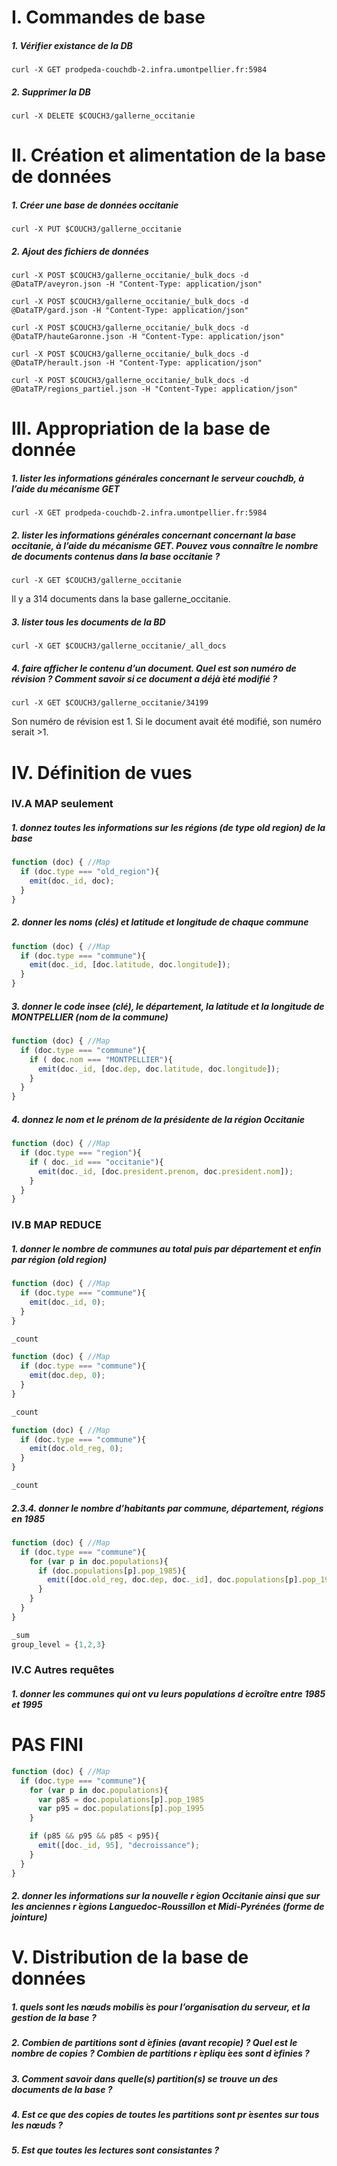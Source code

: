 # I. Commandes de base

##### 1. Vérifier existance de la DB
`curl -X GET prodpeda-couchdb-2.infra.umontpellier.fr:5984`

##### 2. Supprimer la DB
`curl -X DELETE $COUCH3/gallerne_occitanie`

# II. Création et alimentation de la base de données

##### 1. Créer une base de données occitanie
`curl -X PUT $COUCH3/gallerne_occitanie`

##### 2. Ajout des fichiers de données
`curl -X POST $COUCH3/gallerne_occitanie/_bulk_docs -d @DataTP/aveyron.json -H "Content-Type: application/json"`

`curl -X POST $COUCH3/gallerne_occitanie/_bulk_docs -d @DataTP/gard.json -H "Content-Type: application/json"`

`curl -X POST $COUCH3/gallerne_occitanie/_bulk_docs -d @DataTP/hauteGaronne.json -H "Content-Type: application/json"`

`curl -X POST $COUCH3/gallerne_occitanie/_bulk_docs -d @DataTP/herault.json -H "Content-Type: application/json"`

`curl -X POST $COUCH3/gallerne_occitanie/_bulk_docs -d @DataTP/regions_partiel.json -H "Content-Type: application/json"`

# III. Appropriation de la base de donnée

##### 1. lister les informations générales concernant le serveur couchdb, à l’aide du mécanisme GET

`curl -X GET prodpeda-couchdb-2.infra.umontpellier.fr:5984`
    
##### 2. lister les informations générales concernant concernant la base occitanie, à l’aide du mécanisme GET. Pouvez vous connaître le nombre de documents contenus dans la base occitanie ?

`curl -X GET $COUCH3/gallerne_occitanie`

Il y a 314 documents dans la base gallerne_occitanie.
    
##### 3. lister tous les documents de la BD
`curl -X GET $COUCH3/gallerne_occitanie/_all_docs`
    
##### 4. faire afficher le contenu d’un document. Quel est son numéro de révision ? Comment savoir si ce document a déjà  ́eté modifié ?
`curl -X GET $COUCH3/gallerne_occitanie/34199`

Son numéro de révision est 1.
Si le document avait été modifié, son numéro serait >1.

# IV. Définition de vues

### IV.A MAP seulement

##### 1. donnez toutes les informations sur les régions (de type old region) de la base
```js
function (doc) { //Map
  if (doc.type === "old_region"){
    emit(doc._id, doc);
  }
}
```

##### 2. donner les noms (clés) et latitude et longitude de chaque commune
```js
function (doc) { //Map
  if (doc.type === "commune"){
    emit(doc._id, [doc.latitude, doc.longitude]);
  }
}
```

##### 3. donner le code insee (clé), le département, la latitude et la longitude de MONTPELLIER (nom de la commune)
```js
function (doc) { //Map
  if (doc.type === "commune"){
    if ( doc.nom === "MONTPELLIER"){
      emit(doc._id, [doc.dep, doc.latitude, doc.longitude]);
    }
  }
}
```

##### 4. donnez le nom et le prénom de la présidente de la région Occitanie
```js
function (doc) { //Map
  if (doc.type === "region"){
    if ( doc._id === "occitanie"){
      emit(doc._id, [doc.president.prenom, doc.president.nom]);
    }
  }
}
```

### IV.B MAP REDUCE

##### 1. donner le nombre de communes au total puis par département et enfin par région (old region)
```js
function (doc) { //Map
  if (doc.type === "commune"){
    emit(doc._id, 0);
  }
}

_count
```

```js
function (doc) { //Map
  if (doc.type === "commune"){
    emit(doc.dep, 0);
  }
}

_count
```

```js
function (doc) { //Map
  if (doc.type === "commune"){
    emit(doc.old_reg, 0);
  }
}

_count
```


##### 2.3.4. donner le nombre d’habitants par commune, département, régions en 1985
```js
function (doc) { //Map
  if (doc.type === "commune"){ 
    for (var p in doc.populations){
      if (doc.populations[p].pop_1985){
        emit([doc.old_reg, doc.dep, doc._id], doc.populations[p].pop_1985);
      }
    }
  }
}

_sum
group_level = {1,2,3}
```

### IV.C Autres requêtes

##### 1. donner les communes qui ont vu leurs populations d ́ecroître entre 1985 et 1995

# PAS FINI
```js
function (doc) { //Map
  if (doc.type === "commune"){
    for (var p in doc.populations){
      var p85 = doc.populations[p].pop_1985
      var p95 = doc.populations[p].pop_1995
    }

    if (p85 && p95 && p85 < p95){
      emit([doc._id, 95], "decroissance");
    }
  }
}
```

##### 2. donner les informations sur la nouvelle r ́egion Occitanie ainsi que sur les anciennes r ́egions Languedoc-Roussillon et Midi-Pyrénées (forme de jointure)

# V. Distribution de la base de données

##### 1. quels sont les nœuds mobilis ́es pour l’organisation du serveur, et la gestion de la base ?

##### 2. Combien de partitions sont d ́efinies (avant recopie) ? Quel est le nombre de copies ? Combien de partitions r ́epliqu ́ees sont d ́efinies ?

##### 3. Comment savoir dans quelle(s) partition(s) se trouve un des documents de la base ?

##### 4. Est ce que des copies de toutes les partitions sont pr ́esentes sur tous les nœuds ?

##### 5. Est que toutes les lectures sont consistantes ?
